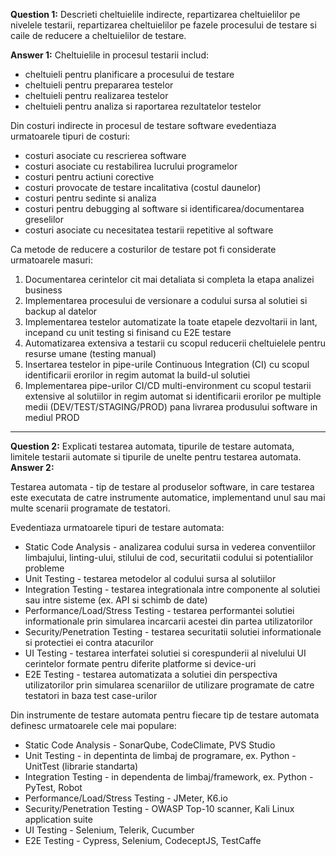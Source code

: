 **Question 1:** Descrieti cheltuielile indirecte, repartizarea cheltuielilor pe nivelele testarii, repartizarea cheltuielilor pe fazele procesului de testare si caile de reducere a cheltuielilor de testare.<br>

**Answer 1:**
Cheltuielile in procesul testarii includ:
* cheltuieli pentru planificare a procesului de testare
* cheltuieli pentru prepararea testelor
* cheltuieli pentru realizarea testelor
* cheltuieli pentru analiza si raportarea rezultatelor testelor

Din costuri indirecte in procesul de testare software evedentiaza urmatoarele tipuri de costuri:
* costuri asociate cu rescrierea software
* costuri asociate cu restabilirea lucrului programelor
* costuri pentru actiuni corective
* costuri provocate de testare incalitativa (costul daunelor)
* costuri pentru sedinte si analiza
* costuri pentru debugging al software si identificarea/documentarea greselilor
* costuri asociate cu necesitatea testarii repetitive al software

Ca metode de reducere a costurilor de testare pot fi considerate urmatoarele masuri:
1. Documentarea cerintelor cit mai detaliata si completa la etapa analizei business
2. Implementarea procesului de versionare a codului sursa al solutiei si backup al datelor
3. Implementarea testelor automatizate la toate etapele dezvoltarii in lant, incepand cu unit testing si finisand cu E2E testare
4. Automatizarea extensiva a testarii cu scopul reducerii cheltuielele pentru resurse umane (testing manual)
5. Insertarea testelor in pipe-urile Continuous Integration (CI) cu scopul identificarii erorilor in regim automat la build-ul solutiei
6. Implementarea pipe-urilor CI/CD multi-environment cu scopul testarii extensive al solutiilor in regim automat si identificarii erorilor pe multiple medii (DEV/TEST/STAGING/PROD) pana livrarea produsului software in mediul PROD

---

**Question 2:** Explicati testarea automata, tipurile de testare automata, limitele testarii automate si tipurile de unelte pentru testarea automata.<br>
**Answer 2:**

Testarea automata - tip de testare al produselor software, in care testarea este executata de catre instrumente automatice, implementand unul sau mai multe scenarii programate de testatori.

Evedentiaza urmatoarele tipuri de testare automata:
* Static Code Analysis - analizarea codului sursa in vederea conventiilor limbajului, linting-ului, stilului de cod, securitatii codului si potentialilor probleme
* Unit Testing - testarea metodelor al codului sursa al solutiilor
* Integration Testing - testarea integrationala intre componente al solutiei sau intre sisteme (ex. API si schimb de date)
* Performance/Load/Stress Testing - testarea performantei solutiei informationale prin simularea incarcarii acestei din partea utilizatorilor
* Security/Penetration Testing - testarea securitatii solutiei informationale si protectiei ei contra atacurilor
* UI Testing - testarea interfatei solutiei si corespunderii al nivelului UI cerintelor formate pentru diferite platforme si device-uri
* E2E Testing - testarea automatizata a solutiei din perspectiva utilizatorilor prin simularea scenariilor de utilizare programate de catre testatori in baza test case-urilor

Din instrumente de testare automata pentru fiecare tip de testare automata definesc urmatoarele cele mai populare:
* Static Code Analysis - SonarQube, CodeClimate, PVS Studio
* Unit Testing - in depentinta de limbaj de programare, ex. Python - UnitTest (librarie standarta)
* Integration Testing - in dependenta de limbaj/framework, ex. Python - PyTest, Robot
* Performance/Load/Stress Testing - JMeter, K6.io
* Security/Penetration Testing - OWASP Top-10 scanner, Kali Linux application suite
* UI Testing - Selenium, Telerik, Cucumber
* E2E Testing - Cypress, Selenium, CodeceptJS, TestCaffe
